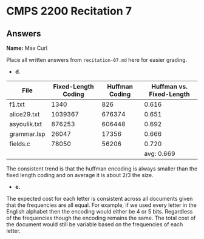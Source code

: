 # CMPS 2200 Recitation 7
## Answers

**Name:**
Max Curl


Place all written answers from `recitation-07.md` here for easier grading.



- **d.**

| File         | Fixed-Length Coding | Huffman Coding | Huffman vs. Fixed-Length |
|--------------|---------------------|----------------|--------------------------|
| f1.txt       | 1340                | 826            | 0.616                    |
| alice29.txt  | 1039367             | 676374         | 0.651                    | 
| asyoulik.txt | 876253              | 606448         | 0.692                    | 
| grammar.lsp  | 26047               | 17356          | 0.666                    | 
| fields.c     | 78050               | 56206          | 0.720                    | 
|              |                     |                | avg: 0.669               |                               

The consistent trend is that the huffman encoding is always smaller than the fixed length coding and on average it is about 2/3 the size.


- **e.**

The expected cost for each letter is consistent across all documents given that the frequencies are all equal.  For example, if we used every letter in the English alphabet then the encoding would either be 4 or 5 bits.  Regardless of the frequencies though the encoding remains the same.  The total cost of the document would still be variable based on the frequencies of each letter.

